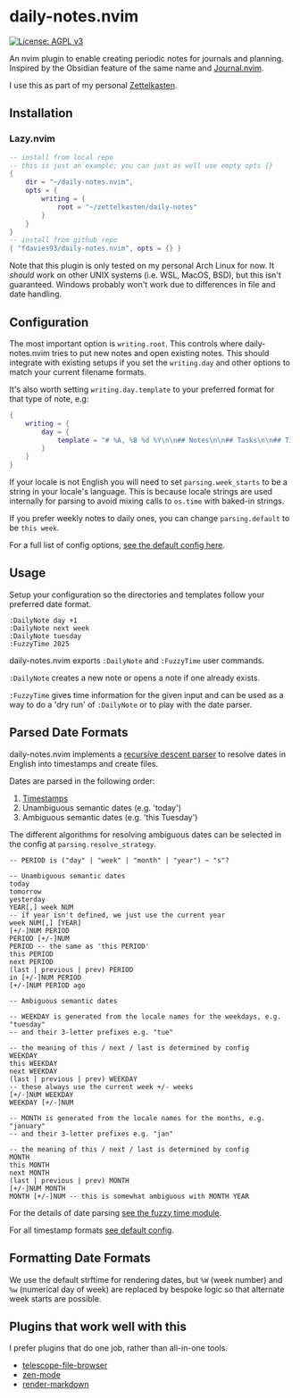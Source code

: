 # daily-notes.nvim

[![License: AGPL v3](https://img.shields.io/badge/License-AGPL_v3-blue.svg)](https://www.gnu.org/licenses/agpl-3.0)

An nvim plugin to enable creating periodic notes for journals and planning.
Inspired by the Obsidian feature of the same name and
[Journal.nvim](https://github.com/jakobkhansen/journal.nvim).

I use this as part of my personal
[Zettelkasten](https://zettelkasten.de/introduction/).

## Installation

### Lazy.nvim

```lua
-- install from local repo
-- this is just an example; you can just as well use empty opts {}
{
    dir = "~/daily-notes.nvim",
    opts = {
        writing = {
            root = "~/zettelkasten/daily-notes"
        }
    }
}
-- install from github repo
{ "fdavies93/daily-notes.nvim", opts = {} }
```

Note that this plugin is only tested on my personal Arch Linux for now. It
_should_ work on other UNIX systems (i.e. WSL, MacOS, BSD), but this isn't
guaranteed. Windows probably won't work due to differences in file and date
handling.

## Configuration

The most important option is `writing.root`. This controls where
daily-notes.nvim tries to put new notes and open existing notes. This should
integrate with existing setups if you set the `writing.day` and other options to
match your current filename formats.

It's also worth setting `writing.day.template` to your preferred format for that
type of note, e.g:

```lua
{
    writing = {
        day = {
            template = "# %A, %B %d %Y\n\n## Notes\n\n## Tasks\n\n## Timebox"
        }
    }
}
```

If your locale is not English you will need to set `parsing.week_starts` to be a
string in your locale's language. This is because locale strings are used
internally for parsing to avoid mixing calls to `os.time` with baked-in strings.

If you prefer weekly notes to daily ones, you can change `parsing.default` to be
`this week`.

For a full list of config options,
[see the default config here](./lua/daily-notes/config.lua).

## Usage

Setup your configuration so the directories and templates follow your preferred
date format.

```vim
:DailyNote day +1
:DailyNote next week
:DailyNote tuesday
:FuzzyTime 2025
```

daily-notes.nvim exports `:DailyNote` and `:FuzzyTime` user commands.

`:DailyNote` creates a new note or opens a note if one already exists.

`:FuzzyTime` gives time information for the given input and can be used as a way
to do a 'dry run' of `:DailyNote` or to play with the date parser.

## Parsed Date Formats

daily-notes.nvim implements a
[recursive descent parser](https://en.wikipedia.org/wiki/Recursive_descent_parser)
to resolve dates in English into timestamps and create files.

Dates are parsed in the following order:

1. [Timestamps](./lua/daily-notes/config.lua)
2. Unambiguous semantic dates (e.g. 'today')
3. Ambiguous semantic dates (e.g. 'this Tuesday')

The different algorithms for resolving ambiguous dates can be selected in the
config at `parsing.resolve_strategy`.

```
-- PERIOD is ("day" | "week" | "month" | "year") ~ "s"?

-- Unambiguous semantic dates
today
tomorrow
yesterday
YEAR[,] week NUM
-- if year isn't defined, we just use the current year
week NUM[,] [YEAR]
[+/-]NUM PERIOD
PERIOD [+/-]NUM
PERIOD -- the same as 'this PERIOD'
this PERIOD
next PERIOD
(last | previous | prev) PERIOD
in [+/-]NUM PERIOD
[+/-]NUM PERIOD ago

-- Ambiguous semantic dates

-- WEEKDAY is generated from the locale names for the weekdays, e.g. "tuesday"
-- and their 3-letter prefixes e.g. "tue"

-- the meaning of this / next / last is determined by config
WEEKDAY
this WEEKDAY
next WEEKDAY
(last | previous | prev) WEEKDAY
-- these always use the current week +/- weeks
[+/-]NUM WEEKDAY
WEEKDAY [+/-]NUM

-- MONTH is generated from the locale names for the months, e.g. "january"
-- and their 3-letter prefixes e.g. "jan"

-- the meaning of this / next / last is determined by config
MONTH
this MONTH
next MONTH
(last | previous | prev) MONTH
[+/-]NUM MONTH
MONTH [+/-]NUM -- this is somewhat ambiguous with MONTH YEAR
```

For the details of date parsing
[see the fuzzy time module](./lua/daily-notes/fuzzy-time.lua).

For all timestamp formats [see default config](./lua/daily-notes/config.lua).

## Formatting Date Formats

We use the default strftime for rendering dates, but `%W` (week number) and `%w`
(numerical day of week) are replaced by bespoke logic so that alternate week
starts are possible.

## Plugins that work well with this

I prefer plugins that do one job, rather than all-in-one tools.

- [telescope-file-browser](https://github.com/nvim-telescope/telescope-file-browser.nvim)
- [zen-mode](https://github.com/folke/zen-mode.nvim)
- [render-markdown](https://github.com/MeanderingProgrammer/render-markdown.nvim)
